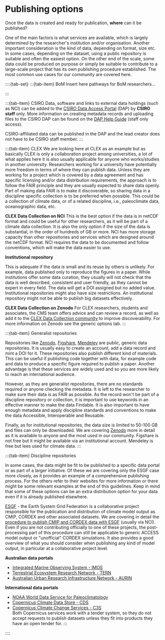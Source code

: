 # Publishing options
Once the data is created and ready for publication, **where** can it be published? 

One of the main factors is what services are available, which is largely determined by the researcher's institution and/or organisation.
Another important consideration is the kind of data, depending on format, size etc. 
In some cases, depending on the dataset, using a public repository is suitable and often the easiest option.
On the other end of the scale, some data could be produced on purpose or simply be suitable to contribute to a large-scale project that has its own publishing procedure established.
The most common use cases for our community are covered here.

::::{tab-set}
:::{tab-item} BoM 
Insert here pathways for BoM researchers...



:::

:::{tab-item} CSIRO 
Data, software and links to external data holdings (such as NCI) can be added to the [CSIRO Data Access Portal](https://data.csiro.au/) (DAP) by **CSIRO staff** only. More information on creating metadata records and uploading files to the CSIRO DAP can be found on the [DAP Help Guide](https://confluence.csiro.au/display/dap/Deposit+and+Manage+Data) (staff only access).

 CSIRO-affiliated data can be published in the DAP and the lead creator does not have to be CSIRO staff member.
:::

:::{tab-item} CLEX
We are looking here at CLEX as an example but as basically CLEX is only a collaboration project among universities, a lot of what applies here it is also usually applicable for anyone who works/studies in another university. Researchers working for a university have potentially more freedom in terms of where they can publish data. Unless they are working for a project which is covered by a data agreement and has specific licensing and/or data distribution requirements, the approach is to follow the FAIR principle and they are usually expected to share data openly.
Part of making data FAIR is to make it discoverable, so sharing data in a discipline specific collection is to be preferred when possible. This could be a collection of climate data, or of a related discipline, i.e., paleoclimate data, oceanographic data, etc. 
  
**CLEX Data Collection on NCI**
This is the best option if the data is in netCDF format and could be useful for other researchers, as it will be part of a climate data collection. It is also the only option if the size of the data is substantial, in the order of hundreds of GB or more. NCI has more storage capacity than other repositories and services which are designed around the netCDF format.
NCI requires the data to be documented and follow conventions, which will make the data easier to use. 

**Institutional repository**

This is adequate if the data is small and its reuse by others is unlikely. For example, data published only to reproduce the figures in a paper. While institutions offer some data curation, they usually will not check that the data is well described, consistent and user friendly, as they cannot be expert in every field. The data will get a DOI assigned but no added value. Institutional repositories might also have size restrictions. 
An institutional repository might not be able to publish big datasets effectively. 

**CLEX Data Collection on Zenodo**
For CLEX researchers, students and associates, the CMS team offers advice and can review a record, as well as add it to the [CLEX Data Collection community](https://zenodo.org/communities/arc-coe-clex-data/?page=1&size=20) to improve discoverability.
For more information on Zenodo see the generic options tab.
:::

:::{tab-item} Generalist repositories

Repositories like [Zenodo](https://zenodo.org), [Figshare](https://www.google.com/search?client=safari&rls=en&q=figshare&ie=UTF-8&oe=UTF-8), [Mendeley](https://www.data.mendeley.com) are public, generic data repositories. It is usually easy to create an account, add a data record and mint a DOI for it. These repositories also publish different kind of materials. This can be useful if publishing code together with data, for example code and data to produce a specific figure required to publish a paper. 
Another advantage is that these services are widely used and so you are more likely to reach an international audience.

However, as they are generalist repositories, there are no standards required or anyone checking the metadata. It is left to the researcher to make sure their data is as FAIR as possible. As the record won't be part of a discipline repository or collection, it is important to use keywords in an effective manner to make the data Findable. It is also important to have enough metadata and apply discipline standards and conventions to make the data Accessible, Interoperable and Reusable.

Finally, as for institutional repositories, the data size is limited to 50-100 GB and files can only be downloaded. 
We are covering [Zenodo](publish-zenodo.md) more in detail as it is available to anyone and the most used in our community. Figshare is not free but it might be available via an institutional account. Mendeley is free but lees used for climate data.
:::

:::{tab-item} Discipline repositories

In some cases, the data might be fit to be published to a specific data portal or as part of a larger initiative.
Of these we are covering only the ESGF case more closely, as it provides an example of a comprehensive publishing process. For the others refer to their websites for more information or there might be some relevant examples at the end of this guidelines.
Keep in mind that some of these options can be an extra distribution option for your data even if it is already published elsewhere.

[ESGF](https://esgf.llnl.gov) - the Earth System Grid Federation is a collaborative project responsible for the publication and distribution of climate model output as CMIP, CORDEX and other associated datasets. We are covering in detail the [procedure to publish CMIP and CORDEX data with ESGF](publish-esgf.md) (usually via NCI). Even if you are not contributing officially to one of these projects, the post-processing part of this procedure can still be applicable to generic ACCESS model output or "unofficial" CORDEX simulations. It also provides a good overview of what you should consider when publishing any kind of model output, in particular at a collaborative project level. 

**Australian data portals**

 - [Integrated Marine Observing System - IMOS](https://imos.org.au)
 - [Terrestrial Ecosystem Research Network - TERN](https://www.tern.org.au)
 - [Australian Urban Research Infrastructure Network - AURIN](https://aurin.org.au)

**International data portals**

 - [NOAA World Data Service for Paleoclimatology](https://www.ncei.noaa.gov/access/paleo-search/)
 - [Copernicus Climate Data Store - CDS](https://cds.climate.copernicus.eu)
 - [Copernicus Climate Change Services - C3S](https://www.copernicus.eu/en/copernicus-services/climate-change)
<br>Both Copernicus services work with a tender system, so they do not accept requests to publish datasets unless they fit into products they have an open tender for.
:::

::::
